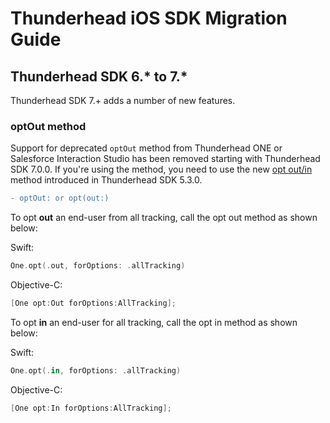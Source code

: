 # Thunderhead iOS SDK Migration Guide

## Thunderhead SDK 6.* to 7.*

Thunderhead SDK 7.+ adds a number of new features. 

### optOut method

Support for deprecated `optOut` method from Thunderhead ONE or Salesforce Interaction Studio has been removed starting with Thunderhead SDK 7.0.0. If you're using the method, you need to use the new [opt out/in](https://github.com/thunderheadone/one-sdk-ios#opt-an-end-user-out-of-or-into-tracking) method introduced in Thunderhead SDK 5.3.0.

```diff
- optOut: or opt(out:)

```

To opt **out** an end-user from all tracking, call the opt out method as shown below:

Swift:
```swift
One.opt(.out, forOptions: .allTracking)
```

Objective-C:
```objective-c
[One opt:Out forOptions:AllTracking];
```

To opt **in** an end-user for all tracking, call the opt in method as shown below:

Swift:
```swift
One.opt(.in, forOptions: .allTracking)
```

Objective-C:
```objective-c
[One opt:In forOptions:AllTracking];
```
